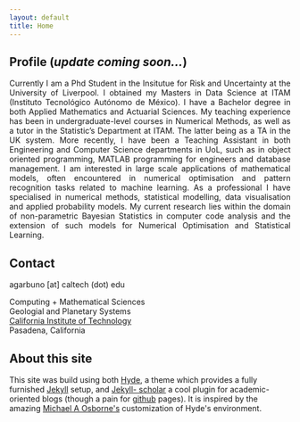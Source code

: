 ```yaml
---
layout: default
title: Home
---
```


## Profile (*update coming soon...*)

<div align="justify">

Currently I am a Phd Student in the Insitutue for Risk and Uncertainty at the
University of Liverpool. I obtained my Masters in Data Science at ITAM
(Instituto Tecnológico Autónomo de México). I have a Bachelor degree in both
Applied Mathematics and Actuarial Sciences. My teaching experience has been in
undergraduate-level courses in Numerical Methods, as well as a tutor in the
Statistic’s Department at ITAM. The latter being as a TA in the UK system. More
recently, I have been a Teaching Assistant in both Engineering and Computer
Science departments in UoL, such as in object oriented programming, MATLAB
programming for engineers and database management. I am interested in large
scale applications of mathematical models, often encountered in numerical
optimisation and pattern recognition tasks related to machine learning. As a
professional I have specialised in numerical methods, statistical modelling,
data visualisation and applied probability models. My current research lies
within the domain of non-parametric Bayesian Statistics in computer code
analysis and the extension of such models for Numerical Optimisation and
Statistical Learning.

</div>

## Contact

agarbuno [at] caltech (dot) edu

Computing + Mathematical Sciences  
Geologial and Planetary Systems  
[California Institute of Technology](http://www.caltech.edu/)  
Pasadena, California

## About this site

This site was build using both [Hyde](https://github.com/poole/hyde), a theme
which provides a fully furnished [Jekyll]() setup, and [Jekyll-
scholar](https://github.com/inukshuk/jekyll-scholar) a cool plugin for
academic-oriented blogs (though a pain for [github](http://github.com)
pages). It is inspired by the amazing [Michael A
Osborne's](http://www.robots.ox.ac.uk/~mosb/) customization of Hyde's
environment.